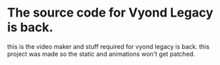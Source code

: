 # The source code for Vyond Legacy is back.
this is the video maker and stuff required for vyond legacy is back.
this project was made so the static and animations won't get patched.

